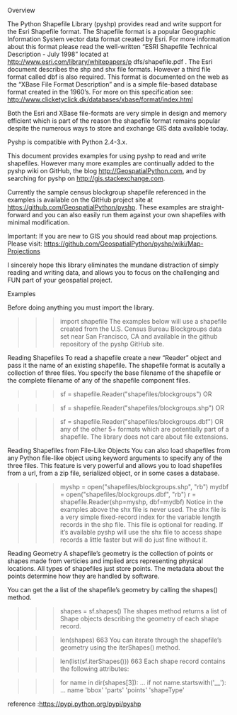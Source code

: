 Overview

The Python Shapefile Library (pyshp) provides read and write support for the Esri Shapefile format. The Shapefile format is a popular Geographic Information System vector data format created by Esri. For more information about this format please read the well-written “ESRI Shapefile Technical Description - July 1998” located at http://www.esri.com/library/whitepapers/p dfs/shapefile.pdf . The Esri document describes the shp and shx file formats. However a third file format called dbf is also required. This format is documented on the web as the “XBase File Format Description” and is a simple file-based database format created in the 1960’s. For more on this specification see: http://www.clicketyclick.dk/databases/xbase/format/index.html

Both the Esri and XBase file-formats are very simple in design and memory efficient which is part of the reason the shapefile format remains popular despite the numerous ways to store and exchange GIS data available today.

Pyshp is compatible with Python 2.4-3.x.

This document provides examples for using pyshp to read and write shapefiles. However many more examples are continually added to the pyshp wiki on GitHub, the blog http://GeospatialPython.com, and by searching for pyshp on http://gis.stackexchange.com.

Currently the sample census blockgroup shapefile referenced in the examples is available on the GitHub project site at https://github.com/GeospatialPython/pyshp. These examples are straight-forward and you can also easily run them against your own shapefiles with minimal modification.

Important: If you are new to GIS you should read about map projections. Please visit: https://github.com/GeospatialPython/pyshp/wiki/Map-Projections

I sincerely hope this library eliminates the mundane distraction of simply reading and writing data, and allows you to focus on the challenging and FUN part of your geospatial project.

Examples

Before doing anything you must import the library.

>>> import shapefile
The examples below will use a shapefile created from the U.S. Census Bureau Blockgroups data set near San Francisco, CA and available in the github repository of the pyshp GitHub site.

Reading Shapefiles
To read a shapefile create a new “Reader” object and pass it the name of an existing shapefile. The shapefile format is acutally a collection of three files. You specify the base filename of the shapefile or the complete filename of any of the shapefile component files.

>>> sf = shapefile.Reader("shapefiles/blockgroups")
OR

>>> sf = shapefile.Reader("shapefiles/blockgroups.shp")
OR

>>> sf = shapefile.Reader("shapefiles/blockgroups.dbf")
OR any of the other 5+ formats which are potentially part of a shapefile. The library does not care about file extensions.

Reading Shapefiles from File-Like Objects
You can also load shapefiles from any Python file-like object using keyword arguments to specify any of the three files. This feature is very powerful and allows you to load shapefiles from a url, from a zip file, serialized object, or in some cases a database.

>>> myshp = open("shapefiles/blockgroups.shp", "rb")
>>> mydbf = open("shapefiles/blockgroups.dbf", "rb")
>>> r = shapefile.Reader(shp=myshp, dbf=mydbf)
Notice in the examples above the shx file is never used. The shx file is a very simple fixed-record index for the variable length records in the shp file. This file is optional for reading. If it’s available pyshp will use the shx file to access shape records a little faster but will do just fine without it.

Reading Geometry
A shapefile’s geometry is the collection of points or shapes made from verticies and implied arcs representing physical locations. All types of shapefiles just store points. The metadata about the points determine how they are handled by software.

You can get the a list of the shapefile’s geometry by calling the shapes() method.

>>> shapes = sf.shapes()
The shapes method returns a list of Shape objects describing the geometry of each shape record.

>>> len(shapes)
663
You can iterate through the shapefile’s geometry using the iterShapes() method.

>>> len(list(sf.iterShapes()))
663
Each shape record contains the following attributes:

>>> for name in dir(shapes[3]):
...     if not name.startswith('__'):
...         name
'bbox'
'parts'
'points'
'shapeType'

reference :https://pypi.python.org/pypi/pyshp
